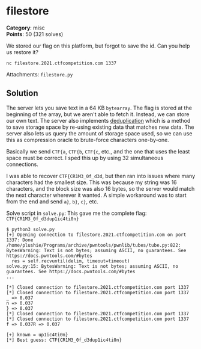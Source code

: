 # filestore

**Category**: misc \
**Points**: 50 (321 solves)

We stored our flag on this platform, but forgot to save the id. Can you help us
restore it?

```
nc filestore.2021.ctfcompetition.com 1337
```

Attachments: `filestore.py`

## Solution

The server lets you save text in a 64 KB `bytearray`. The flag is stored at the
beginning of the array, but we aren't able to fetch it. Instead, we can store
our own text. The server also implements
[deduplication](https://en.wikipedia.org/wiki/Data_deduplication) which is a
method to save storage space by re-using existing data that matches new data.
The server also lets us query the amount of storage space used, so we can use
this as compression oracle to brute-force characters one-by-one.

Basically we send `CTF{a`, `CTF{b`, `CTF{c`, etc., and the one that uses the
least space must be correct. I sped this up by using 32 simultaneous
connections.

I was able to recover `CTF{CR1M3_0f_d3d`, but then ran into issues where many
characters had the smallest size. This was because my string was 16 characters,
and the block size was also 16 bytes, so the server would match the next
character wherever it wanted. A simple workaround was to start from the end and
send `a}`, `b}`, `c}`, etc.

Solve script in `solve.py`:
This gave me the complete flag: `CTF{CR1M3_0f_d3dup1ic4ti0n}`

```
$ python3 solve.py
[+] Opening connection to filestore.2021.ctfcompetition.com on port 1337: Done
/home/plushie/Programs/archive/pwntools/pwnlib/tubes/tube.py:822: BytesWarning: Text is not bytes; assuming ASCII, no guarantees. See https://docs.pwntools.com/#bytes
  res = self.recvuntil(delim, timeout=timeout)
solve.py:15: BytesWarning: Text is not bytes; assuming ASCII, no guarantees. See https://docs.pwntools.com/#bytes
...

[*] Closed connection to filestore.2021.ctfcompetition.com port 1337
[*] Closed connection to filestore.2021.ctfcompetition.com port 1337
_ => 0.037
n => 0.037
} => 0.037
[*] Closed connection to filestore.2021.ctfcompetition.com port 1337
[*] Closed connection to filestore.2021.ctfcompetition.com port 1337
f => 0.037R => 0.037

[+] known = up1ic4ti0n}
[*] Best guess: CTF{CR1M3_0f_d3dup1ic4ti0n}
```
